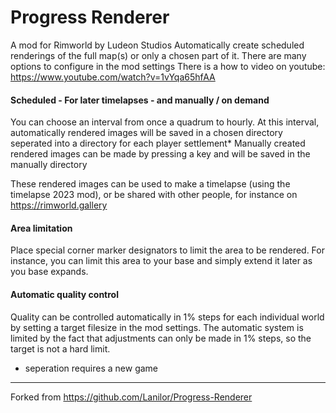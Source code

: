 # Progress Renderer
A mod for Rimworld by Ludeon Studios
Automatically create scheduled renderings of the full map(s) or only a chosen part of it.
There are many options to configure in the mod settings
There is a how to video on youtube: https://www.youtube.com/watch?v=1vYqa65hfAA

#### Scheduled - For later timelapses - and manually / on demand
You can choose an interval from once a quadrum to hourly.
At this interval, automatically rendered images will be saved in a chosen directory seperated into a directory for each player settlement*
Manually created rendered images can be made by pressing a key and will be saved in the manually directory

These rendered images can be used to make a timelapse (using the timelapse 2023 mod),
or be shared with other people, for instance on https://rimworld.gallery

#### Area limitation
Place special corner marker designators to limit the area to be rendered.
For instance, you can limit this area to your base and simply extend it later as you base expands.

#### Automatic quality control
Quality can be controlled automatically in 1% steps for each individual world by setting a target filesize in the mod settings.
The automatic system is limited by the fact that adjustments can only be made in 1% steps, so the target is not a hard limit.

* seperation requires a new game
---

Forked from https://github.com/Lanilor/Progress-Renderer
